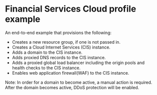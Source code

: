 # Financial Services Cloud profile example

An end-to-end example that provisions the following:
- Creates a new resource group, if one is not passed in.
- Creates a Cloud Internet Services (CIS) instance.
- Adds a domain to the CIS instance.
- Adds proxied DNS records to the CIS instance.
- Adds a proxied global load balancer including the origin pools and health checks to the CIS instance.
- Enables web application firewall(WAF) to the CIS instance.

Note: In order for a domain to become active, a manual action is required. After the domain becomes active, DDoS protection will be enabled.
